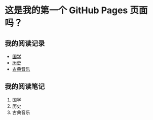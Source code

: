# 这是我的第一个 GitHub Pages 页面吗？

## 我的阅读记录  
- [国学](https://daowang.mobi)
- [历史](https://www.baidu.com)  
- [古典音乐](https://www.baidu.com)

## 我的阅读笔记
1. 国学  
2. 历史  
3. 古典音乐  
